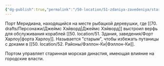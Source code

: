 ```yaml
---
{"dg-publish":true,"permalink":"/50-location/51-zdaniya-zavedeniya/staryj-port/","tags":["локация"]}
---
```


Порт Меридиана, находящийся на месте рыбацкой деревушки, где [[70. drafts/Персонажи/Джеймс Хэйворд\|Джеймс Хэйворд]] выстроил верфь для обслуживания кораблей [[50. location/51. Здания, заведения/Форт Харлоу\|форта Харлоу]]. Называется "старым", чтобы избежать путаницы с доками в [[50. location/52. Районы/Фэллон-Ки\|Фэллон-Ки]]. 

Портом управляет старинная морская династия, имеющая влияние на городские власти.